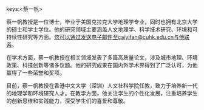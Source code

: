 keys:<蔡一帆>


蔡一帆教授是一位博士，毕业于美国克拉克大学地理学专业，同时也拥有北京大学的硕士和学士学位。他的研究领域主要涵盖人文地理学、科学技术研究、环境和可持续性研究等方面。您可以通过发送电子邮件至caiyifan@cuhk.edu.cn与他联系。

在学术方面，蔡一帆教授在相关领域发表了多篇高质量论文，涉及城市地理、环境政策、科技创新等诸多议题。他的研究成果在国内外学术界得到了广泛认可，为他赢得了一些荣誉和奖项。

目前，蔡一帆教授在香港中文大学（深圳）人文社科学院任教，致力于培养新一代的地理学和环境研究人才。在教学方面，他关注学生的个性化发展，注重培养学生的创新思维和实践能力，深受学生们的喜爱和尊敬。